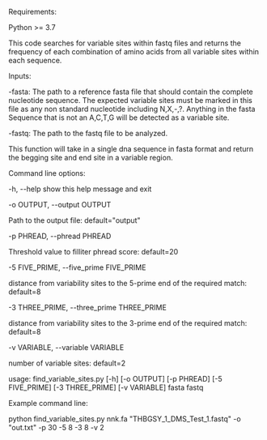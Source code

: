 Requirements: 

Python >= 3.7 

 

This code searches for variable sites within fastq files and returns the frequency of each combination of amino acids from all variable sites within each sequence. 

Inputs: 

-fasta: The path to a reference fasta file that should contain the complete nucleotide sequence. The expected variable sites must be marked in this file as any non standard nucleotide including N,X,-,?. Anything in the fasta Sequence that is not an A,C,T,G will be detected as a variable site. 

-fastq: The path to the fastq file to be analyzed.  

This function will take in a single dna sequence in fasta format and return the begging site and end site in a variable region.  

Command line options: 

-h, --help show this help message and exit 

-o OUTPUT, --output OUTPUT 

Path to the output file: default="output" 

-p PHREAD, --phread PHREAD 

Threshold value to filliter phread score: default=20 

-5 FIVE_PRIME, --five_prime FIVE_PRIME 

distance from variability sites to the 5-prime end of the required match: default=8 

-3 THREE_PRIME, --three_prime THREE_PRIME 

distance from variability sites to the 3-prime end of the required match: default=8 

-v VARIABLE, --variable VARIABLE 

number of variable sites: default=2 

 

 

 

 

 

usage: find_variable_sites.py [-h] [-o OUTPUT] [-p PHREAD] [-5 FIVE_PRIME] [-3 THREE_PRIME] [-v VARIABLE] fasta fastq 

Example command line: 

python find_variable_sites.py nnk.fa "THBGSY_1_DMS_Test_1.fastq" -o "out.txt" -p 30 -5 8 -3 8 -v 2 

 
